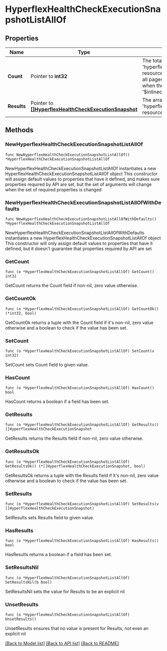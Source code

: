 # HyperflexHealthCheckExecutionSnapshotListAllOf

## Properties

Name | Type | Description | Notes
------------ | ------------- | ------------- | -------------
**Count** | Pointer to **int32** | The total number of &#39;hyperflex.HealthCheckExecutionSnapshot&#39; resources matching the request, accross all pages. The &#39;Count&#39; attribute is included when the HTTP GET request includes the &#39;$inlinecount&#39; parameter. | [optional] 
**Results** | Pointer to [**[]HyperflexHealthCheckExecutionSnapshot**](hyperflex.HealthCheckExecutionSnapshot.md) | The array of &#39;hyperflex.HealthCheckExecutionSnapshot&#39; resources matching the request. | [optional] 

## Methods

### NewHyperflexHealthCheckExecutionSnapshotListAllOf

`func NewHyperflexHealthCheckExecutionSnapshotListAllOf() *HyperflexHealthCheckExecutionSnapshotListAllOf`

NewHyperflexHealthCheckExecutionSnapshotListAllOf instantiates a new HyperflexHealthCheckExecutionSnapshotListAllOf object
This constructor will assign default values to properties that have it defined,
and makes sure properties required by API are set, but the set of arguments
will change when the set of required properties is changed

### NewHyperflexHealthCheckExecutionSnapshotListAllOfWithDefaults

`func NewHyperflexHealthCheckExecutionSnapshotListAllOfWithDefaults() *HyperflexHealthCheckExecutionSnapshotListAllOf`

NewHyperflexHealthCheckExecutionSnapshotListAllOfWithDefaults instantiates a new HyperflexHealthCheckExecutionSnapshotListAllOf object
This constructor will only assign default values to properties that have it defined,
but it doesn't guarantee that properties required by API are set

### GetCount

`func (o *HyperflexHealthCheckExecutionSnapshotListAllOf) GetCount() int32`

GetCount returns the Count field if non-nil, zero value otherwise.

### GetCountOk

`func (o *HyperflexHealthCheckExecutionSnapshotListAllOf) GetCountOk() (*int32, bool)`

GetCountOk returns a tuple with the Count field if it's non-nil, zero value otherwise
and a boolean to check if the value has been set.

### SetCount

`func (o *HyperflexHealthCheckExecutionSnapshotListAllOf) SetCount(v int32)`

SetCount sets Count field to given value.

### HasCount

`func (o *HyperflexHealthCheckExecutionSnapshotListAllOf) HasCount() bool`

HasCount returns a boolean if a field has been set.

### GetResults

`func (o *HyperflexHealthCheckExecutionSnapshotListAllOf) GetResults() []HyperflexHealthCheckExecutionSnapshot`

GetResults returns the Results field if non-nil, zero value otherwise.

### GetResultsOk

`func (o *HyperflexHealthCheckExecutionSnapshotListAllOf) GetResultsOk() (*[]HyperflexHealthCheckExecutionSnapshot, bool)`

GetResultsOk returns a tuple with the Results field if it's non-nil, zero value otherwise
and a boolean to check if the value has been set.

### SetResults

`func (o *HyperflexHealthCheckExecutionSnapshotListAllOf) SetResults(v []HyperflexHealthCheckExecutionSnapshot)`

SetResults sets Results field to given value.

### HasResults

`func (o *HyperflexHealthCheckExecutionSnapshotListAllOf) HasResults() bool`

HasResults returns a boolean if a field has been set.

### SetResultsNil

`func (o *HyperflexHealthCheckExecutionSnapshotListAllOf) SetResultsNil(b bool)`

 SetResultsNil sets the value for Results to be an explicit nil

### UnsetResults
`func (o *HyperflexHealthCheckExecutionSnapshotListAllOf) UnsetResults()`

UnsetResults ensures that no value is present for Results, not even an explicit nil

[[Back to Model list]](../README.md#documentation-for-models) [[Back to API list]](../README.md#documentation-for-api-endpoints) [[Back to README]](../README.md)


